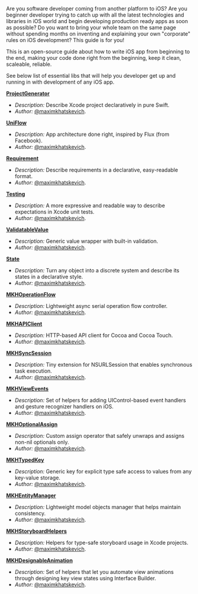 Are you software developer coming from another platform to iOS? Are you beginner developer trying to catch up with all the latest technologies and libraries in iOS world and begin developing production ready apps as soon as possible? Do you want to bring your whole team on the same page without spending months on inventing and explaining your own "corporate" rules on iOS development? This guide is for you!

This is an open-source guide about how to write iOS app from beginning to the end, making your code done right from the beginning, keep it clean, scaleable, reliable.

See below list of essential libs that will help you developer get up and running in with development of any iOS app.

**[ProjectGenerator](https://XCEssentials.github.io/ProjectGenerator)**
- *Description:* Describe Xcode project declaratively in pure Swift.
- *Author:* [@maximkhatskevich](https://github.com/maximkhatskevich).

**[UniFlow](https://XCEssentials.github.io/UniFlow)**
- *Description:* App architecture done right, inspired by Flux (from Facebook).
- *Author:* [@maximkhatskevich](https://github.com/maximkhatskevich).

**[Requirement](https://XCEssentials.github.io/Requirement)**
- *Description:* Describe requirements in a declarative, easy-readable format.
- *Author:* [@maximkhatskevich](https://github.com/maximkhatskevich).

**[Testing](https://XCEssentials.github.io/Testing)**
- *Description:* A more expressive and readable way to describe expectations in Xcode unit tests.
- *Author:* [@maximkhatskevich](https://github.com/maximkhatskevich).

**[ValidatableValue](https://xcessentials.github.io/ValidatableValue/)**
- *Description:* Generic value wrapper with built-in validation.
- *Author:* [@maximkhatskevich](https://github.com/maximkhatskevich).

**[State](https://xcessentials.github.io/State)**
- *Description:* Turn any object into a discrete system and describe its states in a declarative style.
- *Author:* [@maximkhatskevich](https://github.com/maximkhatskevich).

**[MKHOperationFlow](https://github.com/maximkhatskevich/MKHOperationFlow)**
- *Description:* Lightweight async serial operation flow controller.
- *Author:* [@maximkhatskevich](https://github.com/maximkhatskevich).

**[MKHAPIClient](https://github.com/maximkhatskevich/MKHAPIClient)**
- *Description:* HTTP-based API client for Cocoa and Cocoa Touch.
- *Author:* [@maximkhatskevich](https://github.com/maximkhatskevich).

**[MKHSyncSession](https://github.com/maximkhatskevich/MKHSyncSession)**
- *Description:* Tiny extension for NSURLSession that enables synchronous task execution.
- *Author:* [@maximkhatskevich](https://github.com/maximkhatskevich).

**[MKHViewEvents](https://github.com/maximkhatskevich/MKHViewEvents)**
- *Description:* Set of helpers for adding UIControl-based event handlers and gesture recognizer handlers on iOS.
- *Author:* [@maximkhatskevich](https://github.com/maximkhatskevich).

**[MKHOptionalAssign](https://github.com/maximkhatskevich/MKHOptionalAssign)**
- *Description:* Custom assign operator that safely unwraps and assigns non-nil optionals only.
- *Author:* [@maximkhatskevich](https://github.com/maximkhatskevich).

**[MKHTypedKey](https://github.com/maximkhatskevich/MKHTypedKey)**
- *Description:* Generic key for explicit type safe access to values from any key-value storage.
- *Author:* [@maximkhatskevich](https://github.com/maximkhatskevich).

**[MKHEntityManager](https://github.com/maximkhatskevich/MKHEntityManager)**
- *Description:* Lightweight model objects manager that helps maintain consistency.
- *Author:* [@maximkhatskevich](https://github.com/maximkhatskevich).

**[MKHStoryboardHelpers](https://github.com/maximkhatskevich/MKHStoryboardHelpers)**
- *Description:* Helpers for type-safe storyboard usage in Xcode projects.
- *Author:* [@maximkhatskevich](https://github.com/maximkhatskevich).

**[MKHDesignableAnimation](https://github.com/maximkhatskevich/MKHDesignableAnimation)**
- *Description:* Set of helpers that let you automate view animations through designing key view states using Interface Builder.
- *Author:* [@maximkhatskevich](https://github.com/maximkhatskevich).
